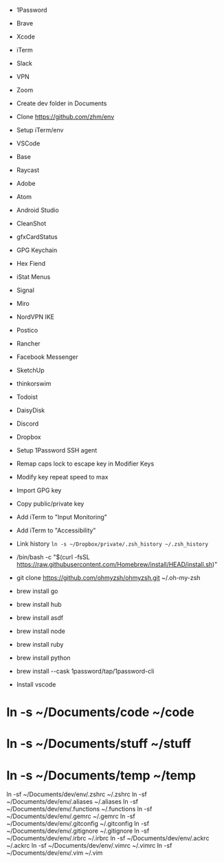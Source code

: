 * 1Password
* Brave
* Xcode
* iTerm
* Slack
* VPN
* Zoom
* Create dev folder in Documents
* Clone https://github.com/zhm/env
* Setup iTerm/env

* VSCode
* Base
* Raycast
* Adobe
* Atom
* Android Studio
* CleanShot
* gfxCardStatus
* GPG Keychain
* Hex Fiend
* iStat Menus
* Signal
* Miro
* NordVPN IKE
* Postico
* Rancher
* Facebook Messenger
* SketchUp
* thinkorswim
* Todoist
* DaisyDisk
* Discord
* Dropbox

* Setup 1Password SSH agent
* Remap caps lock to escape key in Modifier Keys
* Modify key repeat speed to max
* Import GPG key
* Copy public/private key
* Add iTerm to "Input Monitoring"
* Add iTerm to "Accessibility"
* Link history `ln -s ~/Dropbox/private/.zsh_history ~/.zsh_history`

* /bin/bash -c "$(curl -fsSL https://raw.githubusercontent.com/Homebrew/install/HEAD/install.sh)"
* git clone https://github.com/ohmyzsh/ohmyzsh.git ~/.oh-my-zsh

* brew install go
* brew install hub
* brew install asdf
* brew install node
* brew install ruby
* brew install python
* brew install --cask 1password/tap/1password-cli

* Install vscode

# ln -s ~/Documents/code ~/code
# ln -s ~/Documents/stuff ~/stuff
# ln -s ~/Documents/temp ~/temp

ln -sf ~/Documents/dev/env/.zshrc ~/.zshrc
ln -sf ~/Documents/dev/env/.aliases ~/.aliases
ln -sf ~/Documents/dev/env/.functions ~/.functions
ln -sf ~/Documents/dev/env/.gemrc ~/.gemrc
ln -sf ~/Documents/dev/env/.gitconfig ~/.gitconfig
ln -sf ~/Documents/dev/env/.gitignore ~/.gitignore
ln -sf ~/Documents/dev/env/.irbrc ~/.irbrc
ln -sf ~/Documents/dev/env/.ackrc ~/.ackrc
ln -sf ~/Documents/dev/env/.vimrc ~/.vimrc
ln -sf ~/Documents/dev/env/.vim ~/.vim